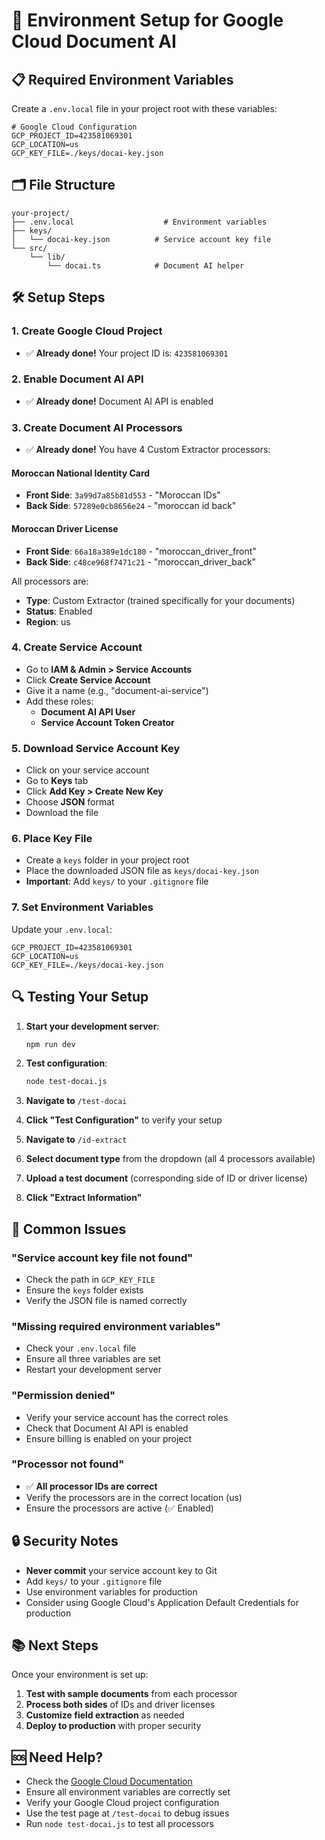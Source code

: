 # 🔧 Environment Setup for Google Cloud Document AI

## 📋 **Required Environment Variables**

Create a `.env.local` file in your project root with these variables:

```env
# Google Cloud Configuration
GCP_PROJECT_ID=423581069301
GCP_LOCATION=us
GCP_KEY_FILE=./keys/docai-key.json
```

## 🗂️ **File Structure**

```
your-project/
├── .env.local                    # Environment variables
├── keys/
│   └── docai-key.json          # Service account key file
└── src/
    └── lib/
        └── docai.ts            # Document AI helper
```

## 🛠️ **Setup Steps**

### **1. Create Google Cloud Project**
- ✅ **Already done!** Your project ID is: `423581069301`

### **2. Enable Document AI API**
- ✅ **Already done!** Document AI API is enabled

### **3. Create Document AI Processors**
- ✅ **Already done!** You have 4 Custom Extractor processors:

#### **Moroccan National Identity Card**
- **Front Side**: `3a99d7a85b81d553` - "Moroccan IDs"
- **Back Side**: `57289e0cb8656e24` - "moroccan id back"

#### **Moroccan Driver License**
- **Front Side**: `66a18a389e1dc180` - "moroccan_driver_front"
- **Back Side**: `c48ce968f7471c21` - "moroccan_driver_back"

All processors are:
- **Type**: Custom Extractor (trained specifically for your documents)
- **Status**: Enabled
- **Region**: us

### **4. Create Service Account**
- Go to **IAM & Admin > Service Accounts**
- Click **Create Service Account**
- Give it a name (e.g., "document-ai-service")
- Add these roles:
  - **Document AI API User**
  - **Service Account Token Creator**

### **5. Download Service Account Key**
- Click on your service account
- Go to **Keys** tab
- Click **Add Key > Create New Key**
- Choose **JSON** format
- Download the file

### **6. Place Key File**
- Create a `keys` folder in your project root
- Place the downloaded JSON file as `keys/docai-key.json`
- **Important**: Add `keys/` to your `.gitignore` file

### **7. Set Environment Variables**
Update your `.env.local`:

```env
GCP_PROJECT_ID=423581069301
GCP_LOCATION=us
GCP_KEY_FILE=./keys/docai-key.json
```

## 🔍 **Testing Your Setup**

1. **Start your development server**:
   ```bash
   npm run dev
   ```

2. **Test configuration**:
   ```bash
   node test-docai.js
   ```

3. **Navigate to** `/test-docai`

4. **Click "Test Configuration"** to verify your setup

5. **Navigate to** `/id-extract`

6. **Select document type** from the dropdown (all 4 processors available)

7. **Upload a test document** (corresponding side of ID or driver license)

8. **Click "Extract Information"**

## 🚨 **Common Issues**

### **"Service account key file not found"**
- Check the path in `GCP_KEY_FILE`
- Ensure the `keys` folder exists
- Verify the JSON file is named correctly

### **"Missing required environment variables"**
- Check your `.env.local` file
- Ensure all three variables are set
- Restart your development server

### **"Permission denied"**
- Verify your service account has the correct roles
- Check that Document AI API is enabled
- Ensure billing is enabled on your project

### **"Processor not found"**
- ✅ **All processor IDs are correct**
- Verify the processors are in the correct location (us)
- Ensure the processors are active (✅ Enabled)

## 🔒 **Security Notes**

- **Never commit** your service account key to Git
- Add `keys/` to your `.gitignore` file
- Use environment variables for production
- Consider using Google Cloud's Application Default Credentials for production

## 📚 **Next Steps**

Once your environment is set up:

1. **Test with sample documents** from each processor
2. **Process both sides** of IDs and driver licenses
3. **Customize field extraction** as needed
4. **Deploy to production** with proper security

## 🆘 **Need Help?**

- Check the [Google Cloud Documentation](https://cloud.google.com/document-ai)
- Ensure all environment variables are correctly set
- Verify your Google Cloud project configuration
- Use the test page at `/test-docai` to debug issues
- Run `node test-docai.js` to test all processors
